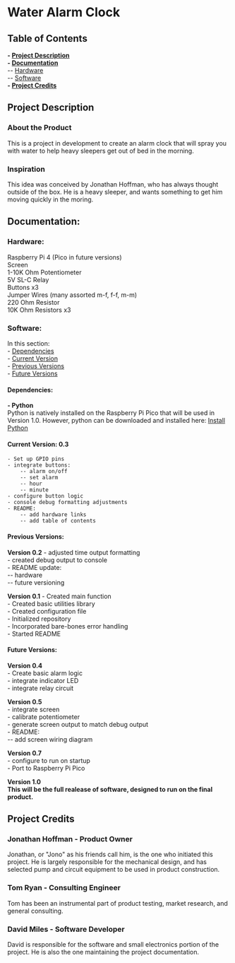 # Water Alarm Clock

## Table of Contents
**- [Project Description](#project-description-1)**  
**- [Documentation](#documentation-1)**  
    -- [Hardware](#hardware)  
    -- [Software](#software)  
**- [Project Credits](#project-credits)**  

## Project Description

### About the Product

This is a project in development to create an alarm clock that will spray you with water to help heavy sleepers get out of bed in the morning.

### Inspiration

This idea was conceived by Jonathan Hoffman, who has always thought outside of the box. He is a heavy sleeper, and wants something to get him moving quickly in the moring.

## Documentation:

### Hardware:

Raspberry Pi 4 (Pico in future versions)  
Screen  
1-10K Ohm Potentiometer  
5V SL-C Relay  
Buttons x3  
Jumper Wires (many assorted m-f, f-f, m-m)  
220 Ohm Resistor  
10K Ohm Resistors x3  

### Software:

In this section:  
    - [Dependencies](#dependencies)  
    - [Current Version](#current-version-03)  
    - [Previous Versions](#previous-versions)  
    - [Future Versions](#future-versions)  

#### Dependencies:

**- Python**  
Python is natively installed on the Raspberry Pi Pico that will be used in Version 1.0. However, python can be downloaded and installed here: [Install Python](https://www.python.org/downloads/)

#### Current Version: 0.3
    - Set up GPIO pins  
    - integrate buttons:  
        -- alarm on/off  
        -- set alarm  
        -- hour  
        -- minute  
    - configure button logic  
    - console debug formatting adjustments  
    - README:  
        -- add hardware links  
        -- add table of contents

#### Previous Versions: 

**Version 0.2**
    - adjusted time output formatting  
    - created debug output to console  
    - README update:  
        -- hardware  
        -- future versioning  

**Version 0.1**
    - Created main function  
    - Created basic utilities library  
    - Created configuration file  
    - Initialized repository  
    - Incorporated bare-bones error handling  
    - Started README  

#### Future Versions:

**Version 0.4**  
    - Create basic alarm logic  
    - integrate indicator LED  
    - integrate relay circuit  

**Version 0.5**  
    - integrate screen  
    - calibrate potentiometer  
    - generate screen output to match debug output  
    - README:  
        -- add screen wiring diagram

**Version 0.7**  
    - configure to run on startup  
    - Port to Raspberry Pi Pico  

**Version 1.0**  
    **This will be the full realease of software, designed to run on the final product.**

## Project Credits

### Jonathan Hoffman - Product Owner
Jonathan, or "Jono" as his friends call him, is the one who initiated this project. He is largely responsible for the mechanical design, and has selected pump and circuit equipment to be used in product construction.

### Tom Ryan - Consulting Engineer
Tom has been an instrumental part of product testing, market research, and general consulting. 

### David Miles - Software Developer
David is responsible for the software and small electronics portion of the project. He is also the one maintaining the project documentation.